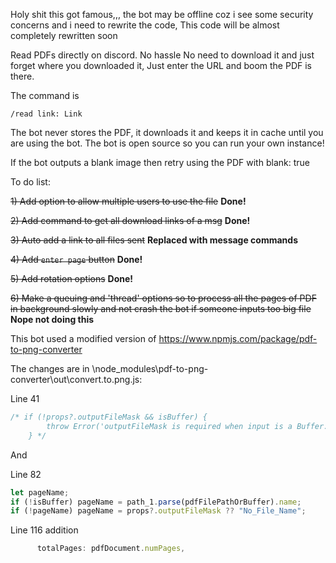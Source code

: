 Holy shit this got famous,,, the bot may be offline coz i see some security concerns and i need to rewrite the code, This code will be almost completely rewritten soon

Read PDFs directly on discord. No hassle
No need to download it and just forget where you downloaded it, Just enter the URL and boom the PDF is there.

The command is

`/read link: Link`

The bot never stores the PDF, it downloads it and keeps it in cache until you are using the bot. The bot is open source so you can run your own instance!

If the bot outputs a blank image then retry using the PDF with blank: true

To do list:

~~1) Add option to allow multiple users to use the file~~ **Done!**

~~2) Add command to get all download links of a msg~~ **Done!**

~~3) Auto add a link to all files sent~~ **Replaced with message commands**

~~4) Add `enter page` button~~ **Done!**

~~5) Add rotation options~~ **Done!**

~~6) Make a queuing and 'thread' options so to process all the pages of PDF in background slowly and not crash the bot if someone inputs too big file~~ **Nope not doing this**


This bot used a modified version of https://www.npmjs.com/package/pdf-to-png-converter

The changes are in \node_modules\pdf-to-png-converter\out\convert.to.png.js:

Line 41

```javascript
/* if (!props?.outputFileMask && isBuffer) {
        throw Error('outputFileMask is required when input is a Buffer.');
    } */
```

And

Line 82

```javascript
let pageName;
if (!isBuffer) pageName = path_1.parse(pdfFilePathOrBuffer).name;
if (!pageName) pageName = props?.outputFileMask ?? "No_File_Name";
```

Line 116 addition

```javascript
      totalPages: pdfDocument.numPages,
```
